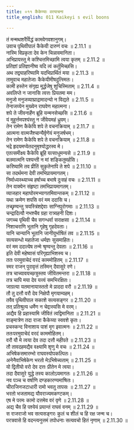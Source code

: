 ```yaml
---
title: ०११ कैकेय्याः वरयाचना
title_english: 011 Kaikeyi s evil boons

---
```

<div class="audioEmbed"  caption="श्रीराम-हरिसीताराममूर्ति-घनपाठिभ्यां वचनम्" src="https://archive.org/download/Ramayana-recitation-Sriram-harisItArAmamUrti-Ghanapaati-v2/Kanda_2/Kanda_2_AYK-011-Kaikeyyaha_Varayaachana.mp3"></div>

  
तं मन्मथशरैर्विद्धं कामवेगवशानुगम्।  
उवाच पृथिवीपालं कैकेयी दारुणं वचः ॥ 2.11.1 ॥   
नास्मि विप्रकृता देव केन चिन्नावमानिता।  
अभिप्रायस्तु मे कश्चित्तमिच्छामि त्वया कृतम् ॥ 2.11.2 ॥   
प्रतिज्ञां प्रतिज्ञानीष्व यदि त्वं कर्तुमिच्छसि।  
अथ तद्व्याहरिष्यामि यदभिप्रार्थितं मया ॥ 2.11.3 ॥   
तामुवाच महातेजाः कैकेयीमीषदुत्स्मितः।  
कामी हस्तेन संगृह्य मूर्द्धजेषु शुचिस्मिताम् ॥ 2.11.4 ॥   
अवलिप्ते न जानासि त्वत्तः प्रियतमा मम।  
मनुजो मनुजव्याघ्राद्रामादन्यो न विद्यते ॥ 2.11.5 ॥   
तेनाजय्येन मुख्येन राघवेण महात्मना।  
शपे ते जीवनार्हेण ब्रूहि यन्मनसेच्छसि ॥ 2.11.6 ॥   
यं मुहूर्त्तमपश्यंस्तु न जीवेयमहं ध्रुवम्।  
तेन रामेण कैकेयि शपे ते वचनक्रियाम् ॥ 2.11.7 ॥   
आत्मना वात्मजैश्चान्यैर्वृणेयं मनुजर्षभम्।  
तेन रामेण कैकेयि शपे ते वचनक्रियाम् ॥ 2.11.8 ॥   
भद्रे हृदयमप्येतदनुमृश्योद्धरस्व मे।  
एतत्समीक्ष्य कैकेयि ब्रूहि यत्साधुमन्यसे ॥ 2.11.9 ॥   
बलमात्मनि पश्यन्ती न मां शङ्कितुमर्हसि।  
करिष्यामि तव प्रीतिं सुकृतेनापि ते शपे ॥ 2.11.10 ॥   
सा तदर्थमना देवी तमभिप्रायमागतम्।  
निर्माध्यस्थ्याच्च हर्षाच्च बभाषे दुःसहं वचः ॥ 2.11.11 ॥   
तेन वाक्येन संहृष्टा तमभिप्रायमागतम्।  
व्याजहार महाघोरमभ्यागतमिवान्तकम् ॥ 2.11.12 ॥   
यथा क्रमेण शपसि वरं मम ददासि च।  
तच्छृण्वन्तु त्रयस्त्रिंशद्देवाः साग्निपुरोगमाः ॥ 2.11.13 ॥   
चन्द्रादित्यौ नभश्चैव ग्रहा रात्र्यहनी दिशः।  
जगच्च पृथिवी चैव सगन्धर्वा सराक्षसा ॥ 2.11.14 ॥   
निशाचराणि भूतानि गृहेषु गृहदेवताः।  
यानि चान्यानि भूतानि जानीयुर्भाषितं तव ॥ 2.11.15 ॥   
सत्यसन्धो महातेजा धर्मज्ञः सुसमाहितः।  
वरं मम ददात्येष तन्मे श्रृण्वन्तु देवताः ॥ 2.11.16 ॥   
इति देवी महेष्वासं परिगृह्याभिशस्य च।  
ततः परमुवाचेदं वरदं काममोहितम् ॥ 2.11.17 ॥   
स्मर राजन् पुरावृत्तं तस्मिन् दैवासुरे रणे।  
तत्र चाच्यावयच्छत्रुस्तव जीवितमन्तरा ॥ 2.11.18 ॥   
तत्र चापि मया देव यत्त्वं समभिरक्षितः।  
जाग्रत्या यतमानायास्ततो मे प्राददा वरौ ॥ 2.11.19 ॥   
तौ तु दत्तौ वरौ देव निक्षेपौ मृगयाम्यहम्।  
तवैव पृथिवीपाल सकाशे सत्यसङ्गर ॥ 2.11.20 ॥   
तत् प्रतिश्रुत्य धर्मेण न चेद्दास्यसि मे वरम्।  
अद्यैव हि प्रहास्यामि जीवितं त्वद्विमानिता ॥ 2.11.21 ॥   
वाङ्मात्रेण तदा राजा कैकेय्या स्ववशे कृतः।  
प्रचस्कन्द विनाशाय पाशं मृग इवात्मनः ॥ 2.11.22 ॥   
ततःपरमुवाचेदं वरदं काममोहितम्।  
वरौ यौ मे त्वया देव तदा दत्तौ महीपते ॥ 2.11.23 ॥   
तौ तावदहमद्यैव वक्ष्यामि शृणु मे वचः ॥ 2.11.24 ॥   
अभिषेकसमारम्भो राघवस्योपकल्पितः।  
अनेनैवाभिषेकेण भरतो मेऽभिषेच्यताम् ॥ 2.11.25 ॥   
यो द्वितीयो वरो देव दत्तः प्रीतेन मे त्वया।  
तदा दैवासुरे युद्धे तस्य कालोऽयमागतः ॥ 2.11.26 ॥   
नव पञ्च च वर्षाणि दण्डकारण्यमाश्रितः।  
चीराजिनजटाधारी रामो भवतु तापसः ॥ 2.11.27 ॥   
भरतो भजतामद्य यौवराज्यमकण्टकम्।  
एष मे परमः कामो दत्तमेव वरं वृणे ॥ 2.11.28 ॥   
अद्य चैव हि पश्येयं प्रयान्तं राघवं वनम् ॥ 2.11.29 ॥   
स राजराजो भव सत्यसङ्गरः कुलं च शीलं च हि रक्ष जन्म च।  
परत्रवासे हि वदन्त्यनुत्तमं तपोधनाः सत्यवचो हितं नृणाम् ॥ 2.11.30 ॥   